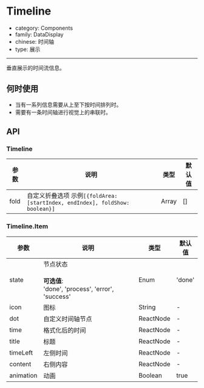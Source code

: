 # Timeline

-   category: Components
-   family: DataDisplay
-   chinese: 时间轴
-   type: 展示

---

垂直展示的时间流信息。

## 何时使用

-   当有一系列信息需要从上至下按时间排列时。
-   需要有一条时间轴进行视觉上的串联时。

## API

### Timeline

| 参数   | 说明                                                                  | 类型    | 默认值 |
| ---- | ------------------------------------------------------------------- | ----- | --- |
| fold | 自定义折叠选项 示例`[{foldArea: [startIndex, endIndex], foldShow: boolean}]` | Array | \[] |

### Timeline.Item

| 参数        | 说明                                                            | 类型        | 默认值    |
| --------- | ------------------------------------------------------------- | --------- | ------ |
| state     | 节点状态<br><br>**可选值**:<br>'done', 'process', 'error', 'success' | Enum      | 'done' |
| icon      | 图标                                                            | String    | -      |
| dot       | 自定义时间轴节点                                                      | ReactNode | -      |
| time      | 格式化后的时间                                                       | ReactNode | -      |
| title     | 标题                                                            | ReactNode | -      |
| timeLeft  | 左侧时间                                                          | ReactNode | -      |
| content   | 右侧内容                                                          | ReactNode | -      |
| animation | 动画                                                            | Boolean   | true   |
